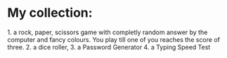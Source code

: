 # My collection:
<p>
1. a rock, paper, scissors game with completly random answer by the computer and fancy colours. You play till one of you reaches the score of three.
2. a dice roller,
3. a Password Generator
4. a Typing Speed Test
</p>
